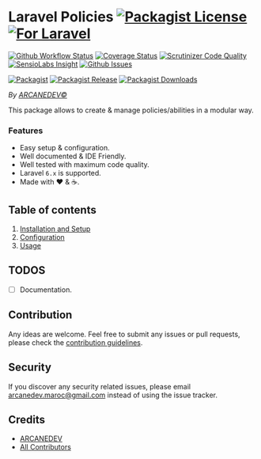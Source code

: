 # Laravel Policies [![Packagist License][badge_license]](LICENSE.md) [![For Laravel][badge_laravel]][link-github-repo]

[![Github Workflow Status][badge_build]][link-github-status]
[![Coverage Status][badge_coverage]][link-scrutinizer]
[![Scrutinizer Code Quality][badge_quality]][link-scrutinizer]
[![SensioLabs Insight][badge_insight]][link-insight]
[![Github Issues][badge_issues]][link-github-issues]

[![Packagist][badge_package]][link-packagist]
[![Packagist Release][badge_release]][link-packagist]
[![Packagist Downloads][badge_downloads]][link-packagist]

*By [ARCANEDEV&copy;](http://www.arcanedev.net/)*

This package allows to create & manage policies/abilities in a modular way.

### Features

  * Easy setup &amp; configuration.
  * Well documented &amp; IDE Friendly.
  * Well tested with maximum code quality.
  * Laravel `6.x` is supported.
  * Made with :heart: &amp; :coffee:.

## Table of contents

  1. [Installation and Setup](_docs/1-Installation-and-Setup.md)
  2. [Configuration](_docs/2-Configuration.md)
  3. [Usage](_docs/3-Usage.md)

## TODOS

  - [ ] Documentation.

## Contribution

Any ideas are welcome. Feel free to submit any issues or pull requests, please check the [contribution guidelines](CONTRIBUTING.md).

## Security

If you discover any security related issues, please email arcanedev.maroc@gmail.com instead of using the issue tracker.

## Credits

- [ARCANEDEV][link-author]
- [All Contributors][link-contributors]

[badge_laravel]:      https://img.shields.io/badge/Laravel-6.x-orange.svg?style=flat-square
[badge_license]:      https://img.shields.io/packagist/l/arcanedev/laravel-policies.svg?style=flat-square
[badge_build]:        https://img.shields.io/github/workflow/status/ARCANEDEV/LaravelPolicies/run-tests?style=flat-square
[badge_coverage]:     https://img.shields.io/scrutinizer/coverage/g/ARCANEDEV/LaravelPolicies.svg?style=flat-square
[badge_quality]:      https://img.shields.io/scrutinizer/g/ARCANEDEV/LaravelPolicies.svg?style=flat-square
[badge_insight]:      https://img.shields.io/sensiolabs/i/ee623172-802f-4775-b48b-122df1571b1b.svg?style=flat-square
[badge_issues]:       https://img.shields.io/github/issues/ARCANEDEV/LaravelPolicies.svg?style=flat-square
[badge_package]:      https://img.shields.io/badge/package-arcanedev/laravel--html-blue.svg?style=flat-square
[badge_release]:      https://img.shields.io/packagist/v/arcanedev/laravel-policies.svg?style=flat-square
[badge_downloads]:    https://img.shields.io/packagist/dt/arcanedev/laravel-policies.svg?style=flat-square

[link-author]:        https://github.com/arcanedev-maroc
[link-github-repo]:   https://github.com/ARCANEDEV/LaravelPolicies
[link-github-status]: https://github.com/ARCANEDEV/LaravelPolicies/actions
[link-github-issues]: https://github.com/ARCANEDEV/LaravelPolicies/issues
[link-contributors]:  https://github.com/ARCANEDEV/LaravelPolicies/graphs/contributors
[link-packagist]:     https://packagist.org/packages/arcanedev/laravel-policies
[link-scrutinizer]:   https://scrutinizer-ci.com/g/ARCANEDEV/LaravelPolicies/?branch=master
[link-insight]:       https://insight.sensiolabs.com/projects/ee623172-802f-4775-b48b-122df1571b1b
